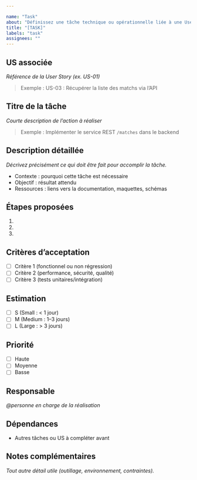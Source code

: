 ```yaml
---

name: "Task"
about: "Définissez une tâche technique ou opérationnelle liée à une User Story"
title: "[TASK]"
labels: "task"
assignees: ""
---
```


## US associée

*Référence de la User Story (ex. US-01)*

> Exemple : US-03 : Récupérer la liste des matchs via l’API

## Titre de la tâche

*Courte description de l’action à réaliser*

> Exemple : Implémenter le service REST `/matches` dans le backend

## Description détaillée

*Décrivez précisément ce qui doit être fait pour accomplir la tâche.*

* Contexte : pourquoi cette tâche est nécessaire
* Objectif : résultat attendu
* Ressources : liens vers la documentation, maquettes, schémas

## Étapes proposées

1.
2.
3.

## Critères d’acceptation

* [ ] Critère 1 (fonctionnel ou non régression)
* [ ] Critère 2 (performance, sécurité, qualité)
* [ ] Critère 3 (tests unitaires/intégration)

## Estimation

* [ ] S (Small : < 1 jour)
* [ ] M (Medium : 1–3 jours)
* [ ] L (Large : > 3 jours)

## Priorité

* [ ] Haute
* [ ] Moyenne
* [ ] Basse

## Responsable

*@personne en charge de la réalisation*

## Dépendances

* Autres tâches ou US à compléter avant

## Notes complémentaires

*Tout autre détail utile (outillage, environnement, contraintes).*
